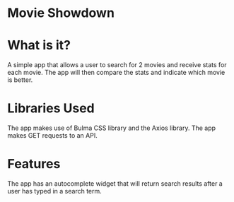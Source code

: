 # Movie Showdown
# What is it?
A simple app that allows a user to search for 2 movies and receive stats for each movie. The app will then compare the stats and indicate which movie is better.
# Libraries Used
The app makes use of Bulma CSS library and the Axios library.
The app makes GET requests to an API.
# Features
The app has an autocomplete widget that will return search results after a user has typed in a search term.
